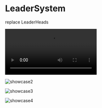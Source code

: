 # LeaderSystem
replace LeaderHeads

![showcase1](https://i.gyazo.com/19cc4c2197d9f8b200ed3bccef088e72.mp4)

![showcase2](https://gyazo.com/cc7bb4c1001c48b78e7fd22b8852946c.gif)

![showcase3](https://cdn.discordapp.com/attachments/443679663739633674/544518576183181313/069891fa4d2a8db5ddac97fda22a029d.png)

![showcase4](https://cdn.discordapp.com/attachments/443679663739633674/544459319186292737/21d7c192ee15507a4e79b37e2b8c9063.png)
